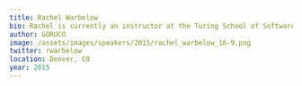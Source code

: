 ```yaml
---
title: Rachel Warbelow
bio: Rachel is currently an instructor at the Turing School of Software & Design and co-leader of Denver's Girl Develop It chapter. Rachel started her professional career as an elementary and middle school teacher through Teach For America while earning her Masters degree in Curriculum and Instruction. She began dabbling in code when she realized there had to be a better way to record, analyze, and share student data. She attended Chicago's DevBootcamp during the summer of 2013 where her team created the SWOTBot, a student data management system. Rachel teaches coding classes to both K12 students and adults. She's passionate about equipping people with skills to change their lives.
author: GORUCO
image: /assets/images/speakers/2015/rachel_warbelow_16-9.png
twitter: rwarbelow
location: Denver, CO
year: 2015
---
```

